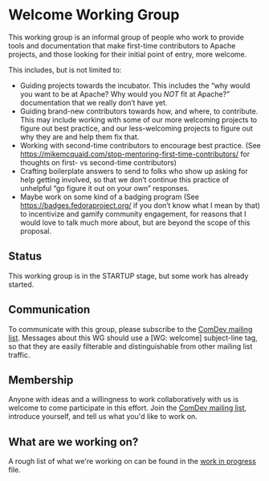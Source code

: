 # Welcome Working Group

This working group is an informal group of people who work to provide
tools and documentation that make first-time contributors to Apache
projects, and those looking for their initial point of entry, more
welcome.

This includes, but is not limited to:

* Guiding projects towards the incubator. This includes the “why would you want to be at Apache? Why would you *NOT* fit at Apache?” documentation that we really don’t have yet.
* Guiding brand-new contributors towards how, and where, to contribute. This may include working with some of our more welcoming projects to figure out best practice, and our less-welcoming projects to figure out why they are and help them fix that.
* Working with second-time contributors to encourage best practice. (See https://mikemcquaid.com/stop-mentoring-first-time-contributors/ for thoughts on first- vs second-time contributors)
* Crafting boilerplate answers to send to folks who show up asking for help getting involved, so that we don’t continue this practice of unhelpful “go figure it out on your own” responses.
* Maybe work on some kind of a badging program (See https://badges.fedoraproject.org/ if you don’t know what I mean by that) to incentivize and gamify community engagement, for reasons that I would love to talk much more about, but are beyond the scope of this proposal.

## Status

This working group is in the STARTUP stage, but some work has already
started.

## Communication

To communicate with this group, please subscribe to the 
[ComDev mailing list]. Messages about this WG should use a [WG: welcome]
subject-line tag, so that they are easily filterable and distinguishable
from other mailing list traffic.

## Membership

Anyone with ideas and a willingness to work collaboratively with us is
welcome to come participate in this effort. Join the 
[ComDev mailing list], introduce yourself, and tell us what you'd like
to work on.

## What are we working on?

A rough list of what we're working on can be found in the [work in
progress](wip.md) file.

[ComDev mailing list]: https://lists.apache.org/list.html?dev@community.apache.org
